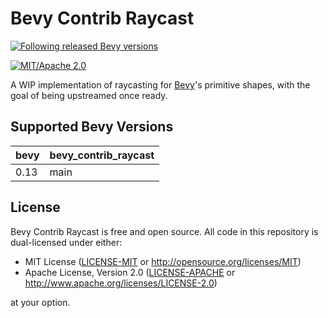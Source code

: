 # Bevy Contrib Raycast

[![Following released Bevy versions](https://img.shields.io/badge/Bevy%20tracking-released%20version-lightblue)](https://bevyengine.org/learn/quick-start/plugin-development/#main-branch-tracking)

[![MIT/Apache 2.0](https://img.shields.io/badge/license-MIT%2FApache--2.0-blue)](
    https://github.com/Olle-Lukowski/bevy_contrib_raycast#license)

A WIP implementation of raycasting for [Bevy](https://bevyengine.org/)'s 
primitive shapes, with the goal of being upstreamed once ready.

## Supported Bevy Versions
| bevy  | bevy_contrib_raycast |
| ----- | -------------------- |
| 0.13  | main                 |

## License

Bevy Contrib Raycast is free and open source. All code in this repository is dual-licensed under either:

- MIT License ([LICENSE-MIT](/LICENSE-MIT) or <http://opensource.org/licenses/MIT>)
- Apache License, Version 2.0 ([LICENSE-APACHE](/LICENSE-APACHE) or <http://www.apache.org/licenses/LICENSE-2.0>)

at your option.
